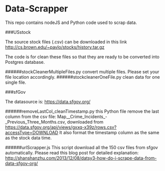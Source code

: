Data-Scrapper
=============

This repo contains nodeJS and Python code used to scrap data.

###USstock

The source stock files (.csv) can be downloaded in this link
http://cs.brown.edu/~pavlo/stocks/history.tar.gz

The code is for clean these files so that they are ready to be converted into Postgres database.

######stockCleanerMultipleFiles.py 
convert multiple files. Please set your file location accordingly.
######stockcleanerOneFile.py 
clean data for one single file.

###sfGov

The datasource is:
https://data.sfgov.org/

######removeLastCol_cleanTimestamp.py
this Python file remove the last column from the csv file: Map__Crime_Incidents_-_Previous_Three_Months.csv, downloaded from 
https://data.sfgov.org/api/views/gxxq-x39z/rows.csv?accessType=DOWNLOAD
It also format the timestamp column as the same as the stock data time.

######urlScrapper.js
This script download all the 150 csv files from sfgov automatically. Please read this blog post for detailed explanation:
http://shanshanzhu.com/2013/12/08/datsy3-how-do-i-scrape-data-from-data-sfgov-org/


